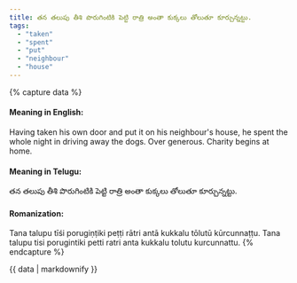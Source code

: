 ```yaml
---
title: తన తలుపు తీశి పొరుగింటికి పెట్టి రాత్రి అంతా కుక్కలు తోలుతూ కూర్చున్నట్టు.
tags:
  - "taken"
  - "spent"
  - "put"
  - "neighbour"
  - "house"
---
```


{% capture data %}
#### Meaning in English:
Having taken his own door and put it on his neighbour's house, he spent the whole night in driving away the dogs.
Over generous.
Charity begins at home.

#### Meaning in Telugu:
తన తలుపు తీశి పొరుగింటికి పెట్టి రాత్రి అంతా కుక్కలు తోలుతూ కూర్చున్నట్టు.

#### Romanization:
Tana talupu tīśi porugiṇṭiki peṭṭi rātri antā kukkalu tōlutū kūrcunnaṭṭu.
Tana talupu tisi porugintiki petti ratri anta kukkalu tolutu kurcunnattu.
{% endcapture %}

{{ data | markdownify }}


